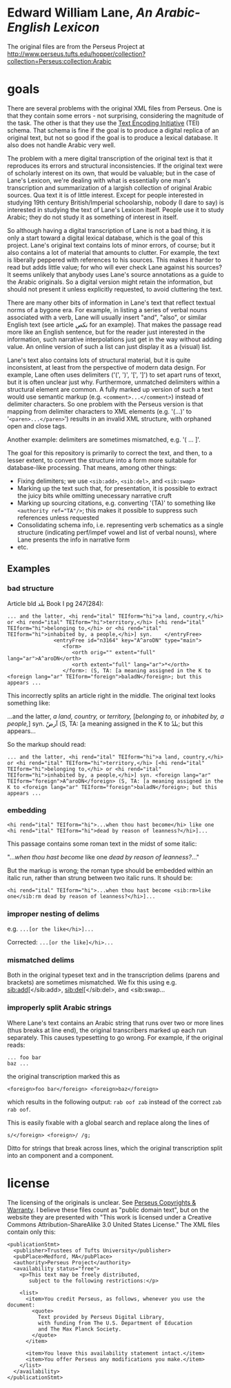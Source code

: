 #  Edward William Lane, _An Arabic-English Lexicon_

The original files are from the Perseus Project at http://www.perseus.tufts.edu/hopper/collection?collection=Perseus:collection:Arabic

# goals

There are several problems with the original XML files from Perseus.
One is that they contain some errors - not surprising, considering the
magnitude of the task.  The other is that they use the
[Text Encoding Initiative](http://www.tei-c.org/index.xml) (TEI)
schema.  That schema is fine if the goal is to produce a digital
replica of an original text, but not so good if the goal is to produce
a lexical database.  It also does not handle Arabic very well.

The problem with a mere digital transcription of the original text is
that it reproduces its errors and structural inconsistencies.  If the
original text were of scholarly interest on its own, that would be
valuable; but in the case of Lane's Lexicon, we're dealing with what
is essentially one man's transcription and summarization of a largish
collection of original Arabic sources.  Qua text it is of little
interest.  Except for people interested in studying 19th century
British/Imperial schoolarship, nobody (I dare to say) is interested in
studying the text of Lane's Lexicon itself.  People use it to study
Arabic; they do not study it as something of interest in itself.

So although having a digital transcription of Lane is not a bad thing,
it is only a start toward a digital lexical database, which is the
goal of this project.  Lane's original text contains lots of minor
errors, of course; but it also contains a lot of material that amounts
to clutter.  For example, the text is liberally peppered with
references to his sources.  This makes it harder to read but adds
little value; for who will ever check Lane against his sources?  It
seems unlikely that anybody uses Lane's source annotations as a guide
to the Arabic originals.  So a digital version might retain the
information, but should not present it unless explicitly requested, to
avoid cluttering the text.

There are many other bits of information in Lane's text that reflect
textual norms of a bygone era.  For example, in listing a series of
verbal nouns associated with a verb, Lane will usually insert "and",
"also", or similar English text (see article نكص for an example).
That makes the passage read more like an English sentence, but for the
reader just interested in the information, such narrative
interpolations just get in the way without adding value.  An online
version of such a list can just display it as a (visual) list.

Lane's text also contains lots of structural material, but it is quite
inconsistent, at least from the perspective of modern data design.
For example, Lane often uses delimiters ('(', ')', '[', ']') to set
apart runs of texxt, but it is often unclear just why.  Furthermore,
unmatched delimiters within a structural element are common.  A fully
marked up version of such a text would use semantic markup
(e.g. `<comment>...</comment>`) instead of delimiter characters.  So one
problem with the Perseus version is that mapping from delimiter
characters to XML elements (e.g. '(...)' to '`<paren>...</paren>`')
results in an invalid XML structure, with orphaned open and close
tags.

Another example:  delimiters are sometimes mismatched, e.g. '( ... ]'.

The goal for this repository is primarily to correct the text, and
then, to a lesser extent, to convert the structure into a form more
suitable for database-like processing.  That means, among other things:

* Fixing delimiters; we use `<sib:add>`, `<sib:del>`, and `<sib:swap>`
* Marking up the text such that, for presentation, it is possible to
  extract the juicy bits while omitting unecessary narrative cruft
* Marking up sourcing citations, e.g. converting '(TA)' to something
  like `<authority ref="TA"/>`; this makes it possible to suppress
  such references unless requested
* Consolidating schema info, i.e. representing verb schematics as a
  single structure (indicating perf/impef vowel and list of verbal
  nouns), where Lane presents the info in narrative form
* etc.

## Examples

### bad structure

Article bld بلد Book I pg 247(284):

```
... and the latter, <hi rend="ital" TEIform="hi">a land, country,</hi> or <hi rend="ital" TEIform="hi">territory,</hi> [<hi rend="ital" TEIform="hi">belonging to,</hi> or <hi rend="ital" TEIform="hi">inhabited by, a people,</hi>] syn.    </entryFree> 
               <entryFree id="n3164" key="A^aroDN" type="main">     
                  <form>       
                     <orth orig="" extent="full" lang="ar">A^aroDN</orth>
                     <orth extent="full" lang="ar">*</orth>
                  </form>: (S, TA: [a meaning assigned in the K to <foreign lang="ar" TEIform="foreign">baladN</foreign>; but this appears ...
```

This incorrectly splits an article right in the middle.  The original text looks something like:

...and the latter, _a land, country,_ or _territory,_ [_belonging to,_ or _inhabited by, a people,_] syn. آرضٌ (S, TA: [a meaning assigned in the K to بلدٌ; but this appears...


So the markup should read:

```
... and the latter, <hi rend="ital" TEIform="hi">a land, country,</hi> or <hi rend="ital" TEIform="hi">territory,</hi> [<hi rend="ital" TEIform="hi">belonging to,</hi> or <hi rend="ital" TEIform="hi">inhabited by, a people,</hi>] syn. <foreign lang="ar" TEIform="foreign">A^aroDN</foreign> (S, TA: [a meaning assigned in the K to <foreign lang="ar" TEIform="foreign">baladN</foreign>; but this appears ...
```

### embedding

```
<hi rend="ital" TEIform="hi">...when thou hast become</hi> like one <hi rend="ital" TEIform="hi">dead by reason of leanness?</hi>]...
```

This passage contains some roman text in the midst of some italic:

"..._when thou hast become_ like one _dead by reason of leanness?_..."

But the markup is wrong; the roman type should be embedded within an italic run, rather than strung between two italic runs.  It should be:

```
<hi rend="ital" TEIform="hi">...when thou hast become <sib:rm>like one</sib:rm dead by reason of leanness?</hi>]...
```

### improper nesting of delims

e.g.  `...[or the like</hi>]...`

Corrected:  `...[or the like]</hi>...`

### mismatched delims

Both in the original typeset text and in the transcription delims
(parens and brackets) are sometimes mismatched.  We fix this using
e.g. <sib:add>[</sib:add>, <sib:del>[</sib:del>, and <sib:swap...

### improperly split Arabic strings

Where Lane's text contains an Arabic string that runs over two or more
lines (thus breaks at line end), the original transcribers marked up
each run separately.  This causes typesetting to go wrong.  For
example, if the original reads:

```
... foo bar
baz ...
```

the original transcription marked this as

```
<foreign>foo bar</foreign> <foreign>baz</foreign>
```

which results in the following output: `rab oof zab` instead of the
correct `zab rab oof`.

This is easily fixable with a global search and replace along the
lines of

```
s/</foreign> <foreign>/ /g;
```

Ditto for <orth> strings that break across lines, which the original
transcription split into an <orth> component and a <foreign>
component.

# license

The licensing of the originals is unclear.  See
[Perseus Copyrights & Warranty](http://www.perseus.tufts.edu/hopper/help/copyright).
I believe these files count as "public domain text", but on the website they are presented with "This work is licensed under a Creative Commons Attribution-ShareAlike 3.0 United States License."  The XML files contain only this:

```
<publicationStmt>
  <publisher>Trustees of Tufts University</publisher>
  <pubPlace>Medford, MA</pubPlace>
  <authority>Perseus Project</authority>
  <availability status="free">
    <p>This text may be freely distributed,
	   subject to the following restrictions:</p>

    <list>
      <item>You credit Perseus, as follows, whenever you use the document:
	    <quote>
	      Text provided by Perseus Digital Library,
		  with funding from The U.S. Department of Education
		  and The Max Planck Society.
	    </quote>
      </item>

      <item>You leave this availability statement intact.</item>
      <item>You offer Perseus any modifications you make.</item>
    </list>
  </availability>
</publicationStmt>

```


